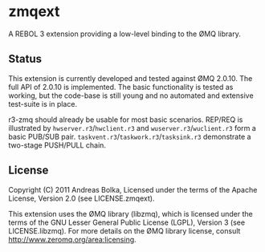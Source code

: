 zmqext
======

A REBOL 3 extension providing a low-level binding to the ØMQ library.


Status
------

This extension is currently developed and tested against ØMQ 2.0.10. The full
API of 2.0.10 is implemented. The basic functionality is tested as working, but
the code-base is still young and no automated and extensive test-suite is in
place.

r3-zmq should already be usable for most basic scenarios. REP/REQ is
illustrated by `hwserver.r3`/`hwclient.r3` and `wuserver.r3`/`wuclient.r3` form
a basic PUB/SUB pair. `taskvent.r3`/`taskwork.r3`/`tasksink.r3` demonstrate a
two-stage PUSH/PULL chain.


License
-------

Copyright (C) 2011 Andreas Bolka, Licensed under the terms of the Apache
License, Version 2.0 (see LICENSE.zmqext).

This extension uses the ØMQ library (libzmq), which is licensed under the terms
of the GNU Lesser General Public License (LGPL), Version 3 (see
LICENSE.libzmq). For more details on the ØMQ library license, consult
http://www.zeromq.org/area:licensing.
